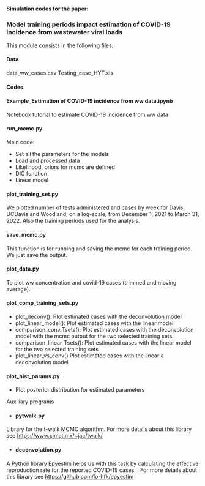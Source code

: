  
#### Simulation codes for the paper:
### Model training periods impact estimation of COVID-19 incidence from wastewater viral loads

This module consists in the following files:

#### Data
data_ww_cases.csv
Testing_case_HYT.xls

#### Codes

#### Example_Estimation of COVID-19 incidence from ww data.ipynb

Notebook tutorial to estimate COVID-19 incidence from ww data

#### run_mcmc.py
Main code:
- Set all the parameters for the models
- Load and processed data
- Likelihood, priors for mcmc are defined
- DIC function 
- Linear model 

#### plot_training_set.py
We plotted number of tests administered and cases by week for Davis, UCDavis and Woodland, on a log-scale, from December 1, 2021 to March 31, 2022. Also the training periods  used for the analysis.

#### save_mcmc.py
This function is for running and saving the mcmc for each training period. We just save the output.

#### plot_data.py
To plot ww concentration and covid-19 cases (trimmed and moving average). 

#### plot_comp_training_sets.py

- plot_deconv(): Plot estimated cases with the deconvolution model
- plot_linear_model(): Plot estimated cases with the linear model
- comparison_conv_Tsets(): Plot estimated cases with the deconvolution model with the mcmc output for the two selected training sets.
- comparison_linear_Tsets(): Plot estimated cases with the linear model for the two selected training sets
- plot_linear_vs_conv() Plot estimated cases with the linear a deconvolution model

#### plot_hist_params.py

- Plot posterior distribution for estimated parameters


Auxiliary programs

- #### pytwalk.py

Library for the t-walk MCMC algorithm. For more details about this library see https://www.cimat.mx/~jac/twalk/

- #### deconvolution.py

A Python library Epyestim helps us with this task by calculating the effective reproduction rate for the reported COVID-19 cases. . For more details about this library see
https://github.com/lo-hfk/epyestim


